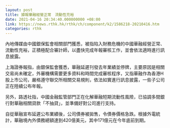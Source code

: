 ```yaml
---
layout: post
title: 據報華融經營正常　流動性充裕
date: 2021-04-16 20:34:40.000000000 +08:00
link: https://news.rthk.hk/rthk/ch/component/k2/1586218-20210416.htm
categories: rthk
---
```


內地傳媒由中國銀保監會相關部門獲悉，被指陷入財務危機的中國華融經營正常、流動性充裕，正積極配合審計師，以盡快完成年報審核工作，並會依法適時進行訊息披露。

上海證券報指，由銀保監會獲悉，華融延遲刊發去年業績並停牌，主要原因是相關交易尚未確定，外審機構需要更多資料和時間完成審核程序，又指華融作為香港H股上市公司，嚴格遵守聯交所相關交易規則，依法如實進行訊息披露，一些子公司正在陸續公布年報。

另外，路透社指，中國金融監管部門正在化解華融短期流動性風險，已協調多間銀行對華融相關貸款「不抽貸」，並準備好對公司進行支持。

自從華融宣布延遲公布業績後，公司債券被拋售，令債券價格急跌。根據外電統計，華融境內外債務總額達到420億美元，其中171億元在今年底前到期。
